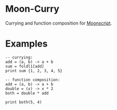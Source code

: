 # Moon-Curry

Currying and function composition for [Moonscript](http://moonscript.org).

# Examples

	-- currying:
	add = (a, b) -> a + b
	sum = foldl1[add]
	print sum {1, 2, 3, 4, 5}

	-- function composition:
	add = (a, b) -> a + b
	double = (x) -> x * 2
	both = double * add

	print both(5, 4)

